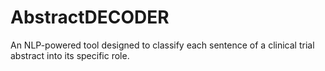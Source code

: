 # AbstractDECODER 
An NLP-powered tool designed to classify each sentence of a clinical trial abstract into its specific role.
